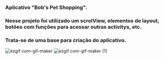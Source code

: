 ### Aplicativo "Bob's Pet Shopping".
### Nesse projeto foi utilizado um scrolView, elementos de layout, botões com funções para acessar outras activitys, etc.
### Trata-se de uma base para criação do aplicativo.
![ezgif com-gif-maker](https://user-images.githubusercontent.com/92765775/150679014-4f2152c2-db3d-4cef-bc99-88ed807f33b6.gif) ![ezgif com-gif-maker (1)](https://user-images.githubusercontent.com/92765775/150679139-19af6179-98f9-4049-9315-a73c5cab970b.gif)
